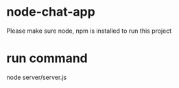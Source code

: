 # node-chat-app
Please make sure node, npm is installed to run this project
# run command
node server/server.js